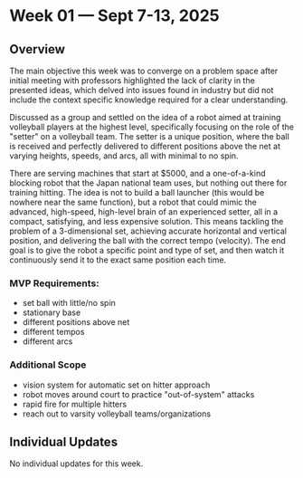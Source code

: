 # Week 01 — Sept 7-13, 2025

## Overview 

The main objective this week was to converge on a problem space after initial meeting with professors highlighted the lack of clarity in the presented ideas, which delved into issues found in industry but did not include the context specific knowledge required for a clear understanding.

Discussed as a group and settled on the idea of a robot aimed at training volleyball players at the highest level, specifically focusing on the role of the "setter" on a volleyball team. The setter is a unique position, where the ball is received and perfectly delivered to different positions above the net at varying heights, speeds, and arcs, all with minimal to no spin.

There are serving machines that start at $5000, and a one-of-a-kind blocking robot that the Japan national team uses, but nothing out there for training hitting. The idea is not to build a ball launcher (this would be nowhere near the same function), but a robot that could mimic the advanced, high-speed, high-level brain of an experienced setter, all in a compact, satisfying, and less expensive solution. This means tackling the problem of a 3-dimensional set, achieving accurate horizontal and vertical position, and delivering the ball with the correct tempo (velocity). The end goal is to give the robot a specific point and type of set, and then watch it continuously send it to the exact same position each time.

### MVP Requirements:

- set ball with little/no spin
- stationary base
- different positions above net
- different tempos
- different arcs

### Additional Scope

- vision system for automatic set on hitter approach
- robot moves around court to practice "out-of-system" attacks
- rapid fire for multiple hitters
- reach out to varsity volleyball teams/organizations

## Individual Updates

No individual updates for this week.
